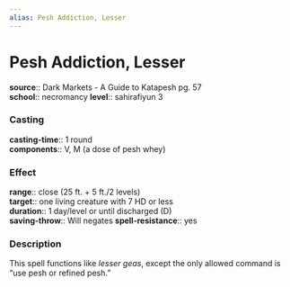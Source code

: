 ```yaml
---
alias: Pesh Addiction, Lesser
---
```


# Pesh Addiction, Lesser 

**source**:: Dark Markets - A Guide to Katapesh pg. 57  
**school**:: necromancy
**level**:: sahirafiyun 3

### Casting 

**casting-time**:: 1 round  
**components**:: V, M (a dose of pesh whey)

### Effect 

**range**:: close (25 ft. + 5 ft./2 levels)  
**target**:: one living creature with 7 HD or less  
**duration**:: 1 day/level or until discharged (D)  
**saving-throw**:: Will negates
**spell-resistance**:: yes

### Description 

This spell functions like *lesser geas*, except the only allowed command is “use pesh or refined pesh.”
